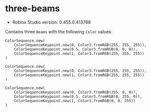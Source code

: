 # three-beams
* Roblox Studio version: 0.455.0.413788

Contains three `Beams` with the following `Color` values:

```
ColorSequence.new(
	ColorSequenceKeypoint.new(0, Color3.fromRGB(255, 255, 255)),
	ColorSequenceKeypoint.new(0.5, Color3.fromRGB(0, 0, 0)),
	ColorSequenceKeypoint.new(1, Color3.fromRGB(255, 255, 255))
)
```

```
ColorSequence.new(
	ColorSequenceKeypoint.new(0, Color3.fromRGB(255, 255, 255)),
	ColorSequenceKeypoint.new(1, Color3.fromRGB(255, 255, 255))
)
```

```
ColorSequence.new(
	ColorSequenceKeypoint.new(0, Color3.fromRGB(255, 0, 0)),
	ColorSequenceKeypoint.new(0.5, Color3.fromRGB(0, 255, 0)),
	ColorSequenceKeypoint.new(1, Color3.fromRGB(0, 0, 255))
)
```
